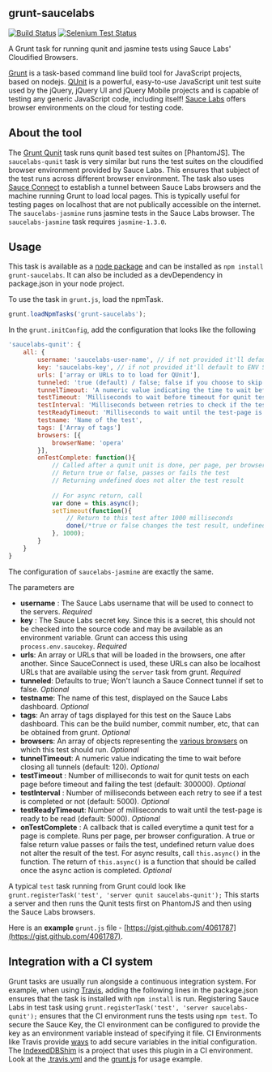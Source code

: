 grunt-saucelabs
---------------------

[![Build Status](https://api.travis-ci.org/axemclion/grunt-saucelabs.png?branch=master)](https://travis-ci.org/sourishkrout/grunt-saucelabs)
[![Selenium Test Status](https://saucelabs.com/buildstatus/grunt-sauce)](https://saucelabs.com/u/grunt-sauce)

A Grunt task for running qunit and jasmine tests using Sauce Labs' Cloudified Browsers. 

[Grunt](http://gruntjs.com/) is a task-based command line build tool for JavaScript projects, based on nodejs. 
[QUnit](http://qunitjs.com/) is a powerful, easy-to-use JavaScript unit test suite used by the jQuery, jQuery UI and jQuery Mobile projects and is capable of testing any generic JavaScript code, including itself! 
[Sauce Labs](https://saucelabs.com/) offers browser environments on the cloud for testing code. 

About the tool
--------------
The [Grunt Qunit](https://github.com/gruntjs/grunt/blob/master/docs/task_qunit.md) task runs qunit based test suites on [PhantomJS]. 
The `saucelabs-qunit` task is very similar but runs the test suites on the cloudified browser environment provided by Sauce Labs. This ensures that subject of the test runs across different browser environment. 
The task also uses [Sauce Connect](https://saucelabs.com/docs/sauce-connect) to establish a tunnel between Sauce Labs browsers and the machine running Grunt to load local pages. This is typically useful for testing pages on localhost that are not publically accessible on the internet. 
The `saucelabs-jasmine` runs jasmine tests in the Sauce Labs browser. The `saucelabs-jasmine` task requires `jasmine-1.3.0`.

Usage
------
This task is available as a [node package](https://npmjs.org/package/grunt-saucelabs) and can be installed as `npm install grunt-saucelabs`. It can also be included as a devDependency in package.json in your node project. 

To use the task in `grunt.js`, load the npmTask. 


```javascript
grunt.loadNpmTasks('grunt-saucelabs');

``` 

In the `grunt.initConfig`, add the configuration that looks like the following

```javascript
'saucelabs-qunit': {
	all: {
		username: 'saucelabs-user-name', // if not provided it'll default to ENV SAUCE_USERNAME (if applicable)
		key: 'saucelabs-key', // if not provided it'll default to ENV SAUCE_ACCESS_KEY (if applicable)
		urls: ['array or URLs to to load for QUnit'],
		tunneled: 'true (default) / false; false if you choose to skip creating a Sauce connect tunnel.'
		tunnelTimeout: 'A numeric value indicating the time to wait before closing all tunnels',
		testTimeout: 'Milliseconds to wait before timeout for qunit test per page',
		testInterval: 'Milliseconds between retries to check if the tests are completed',
		testReadyTimeout: 'Milliseconds to wait until the test-page is ready to be read',
		testname: 'Name of the test',
		tags: ['Array of tags']
		browsers: [{
			browserName: 'opera'
		}],
		onTestComplete: function(){
			// Called after a qunit unit is done, per page, per browser
			// Return true or false, passes or fails the test
			// Returning undefined does not alter the test result
			
			// For async return, call 
			var done = this.async();
			setTimeout(function(){
				// Return to this test after 1000 milliseconds
				done(/*true or false changes the test result, undefined does not alter the result*/);
			}, 1000);
		}
	}
}

```

The configuration of `saucelabs-jasmine` are exactly the same.

The parameters are 

* __username__ : The Sauce Labs username that will be used to connect to the servers. _Required_
* __key__ : The Sauce Labs secret key. Since this is a secret, this should not be checked into the source code and may be available as an environment variable. Grunt can access this using 	`process.env.saucekey`. _Required_
* __urls__: An array or URLs that will be loaded in the browsers, one after another. Since SauceConnect is used, these URLs can also be localhost URLs that are available using the `server` task from grunt. _Required_
* __tunneled__: Defaults to true; Won't launch a Sauce Connect tunnel if set to false. _Optional_
* __testname__: The name of this test, displayed on the Sauce Labs dashboard. _Optional_
* __tags__: An array of tags displayed for this test on the Sauce Labs dashboard. This can be the build number, commit number, etc, that can be obtained from grunt. _Optional_
* __browsers__: An array of objects representing the [various browsers](https://saucelabs.com/docs/browsers) on which this test should run.  _Optional_
* __tunnelTimeout__: A numeric value indicating the time to wait before closing all tunnels (default: 120). _Optional_
* __testTimeout__ : Number of milliseconds to wait for qunit tests on each page before timeout and failing the test (default: 300000). _Optional_
* __testInterval__ : Number of milliseconds between each retry to see if a test is completed or not (default: 5000). _Optional_
* __testReadyTimeout__: Number of milliseconds to wait until the test-page is ready to be read (default: 5000). _Optional_
* __onTestComplete__ : A callback that is called everytime a qunit test for a page is complete. Runs per page, per browser configuration. A true or false return value passes or fails the test, undefined return value does not alter the result of the test. For async results, call `this.async()` in the function. The return of `this.async()` is a function that should be called once the async action is completed. _Optional_

A typical `test` task running from Grunt could look like `grunt.registerTask('test', 'server qunit saucelabs-qunit');` This starts a server and then runs the Qunit tests first on PhantomJS and then using the Sauce Labs browsers. 

Here is an __example__ `grunt.js` file - [https://gist.github.com/4061787](https://gist.github.com/4061787).

Integration with a CI system
--------------------------
Grunt tasks are usually run alongside a continuous integration system. For example, when using [Travis](travis-ci.org), adding the following lines in the package.json ensures that the task is installed with `npm install` is run. Registering Sauce Labs in test task using `grunt.registerTask('test', 'server saucelabs-qunit');` ensures that the CI environment runs the tests using `npm test`. 
To secure the Sauce Key, the CI environment can be configured to provide the key as an environment variable instead of specifying it file. CI Environments like Travis provide [ways](http://about.travis-ci.org/docs/user/build-configuration/#Secure-environment-variables) to add secure variables in the initial configuration.
The [IndexedDBShim](http://github.com/axemclion/IndexedDBShim) is a project that uses this plugin in a CI environment. Look at the [.travis.yml](https://github.com/axemclion/IndexedDBShim/blob/master/.travis.yml) and the [grunt.js](https://github.com/axemclion/IndexedDBShim/blob/master/grunt.js) for usage example. 
